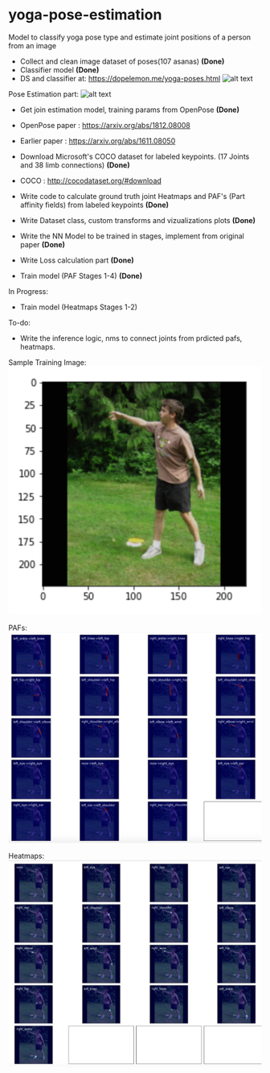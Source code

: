 # yoga-pose-estimation
Model to classify yoga pose type and estimate joint positions of a person from an image

- Collect and clean image dataset of poses(107 asanas) <b>(Done)</b>
- Classifier model <b>(Done)</b>
- DS and classifier at: https://dopelemon.me/yoga-poses.html
![alt text](https://dopelemon.me/images/yoga-poses/pose-sample.png)


Pose Estimation part:
![alt text](http://cocodataset.org/images/keypoints-splash-big.png)
- Get join estimation model, training params from OpenPose <b>(Done)</b>
- OpenPose paper : https://arxiv.org/abs/1812.08008
- Earlier paper : https://arxiv.org/abs/1611.08050

- Download Microsoft's COCO dataset for labeled keypoints. (17 Joints and 38 limb connections) <b>(Done)</b>
- COCO : http://cocodataset.org/#download 
- Write code to calculate ground truth joint Heatmaps and PAF's (Part affinity fields) from labeled keypoints <b>(Done)</b>
- Write Dataset class, custom transforms and vizualizations plots <b>(Done)</b>
- Write the NN Model to be trained in stages, implement from original paper <b>(Done)</b>
- Write Loss calculation part <b>(Done)</b>
- Train model (PAF Stages 1-4) <b>(Done)</b>

In Progress:
- Train model (Heatmaps Stages 1-2) 

To-do:
- Write the inference logic, nms to connect joints from prdicted pafs, heatmaps. 

Sample Training Image:
![alt text](https://github.com/DhruvJawalkar/yoga-pose-estimation/blob/master/COCO/sample-trn-img.png)

PAFs:
![alt text](https://github.com/DhruvJawalkar/yoga-pose-estimation/blob/master/COCO/trn-img-paf-vectors.png)

Heatmaps:
![alt text](https://github.com/DhruvJawalkar/yoga-pose-estimation/blob/master/COCO/trn-img-heatmaps.png)

